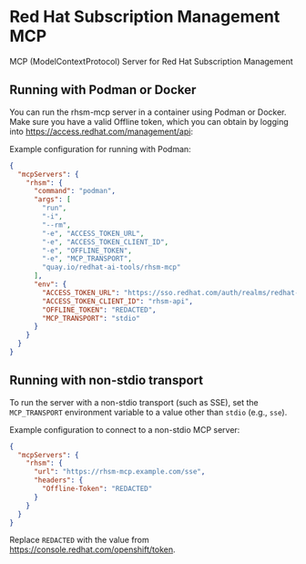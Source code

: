 # Red Hat Subscription Management MCP

MCP (ModelContextProtocol) Server for Red Hat Subscription Management


## Running with Podman or Docker

You can run the rhsm-mcp server in a container using Podman or Docker. Make sure you have a valid Offline token, which you can obtain by logging into https://access.redhat.com/management/api:

Example configuration for running with Podman:

```json
{
  "mcpServers": {
    "rhsm": {
      "command": "podman",
      "args": [
        "run",
        "-i",
        "--rm",
        "-e", "ACCESS_TOKEN_URL",
        "-e", "ACCESS_TOKEN_CLIENT_ID",
        "-e", "OFFLINE_TOKEN",
        "-e", "MCP_TRANSPORT",
        "quay.io/redhat-ai-tools/rhsm-mcp"
      ],
      "env": {
        "ACCESS_TOKEN_URL": "https://sso.redhat.com/auth/realms/redhat-external/protocol/openid-connect/token",
        "ACCESS_TOKEN_CLIENT_ID": "rhsm-api",
        "OFFLINE_TOKEN": "REDACTED",
        "MCP_TRANSPORT": "stdio"
      }
    }
  }
}
```

## Running with non-stdio transport

To run the server with a non-stdio transport (such as SSE), set the `MCP_TRANSPORT` environment variable to a value other than `stdio` (e.g., `sse`).

Example configuration to connect to a non-stdio MCP server:

```json
{
  "mcpServers": {
    "rhsm": {
      "url": "https://rhsm-mcp.example.com/sse",
      "headers": {
        "Offline-Token": "REDACTED"
      }
    }
  }
}
```

Replace `REDACTED` with the value from https://console.redhat.com/openshift/token.
